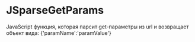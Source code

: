 # JSparseGetParams

JavaScript функция, которая парсит get-параметры из url и возвращает объект вида:
{'paramName':'paramValue'}
